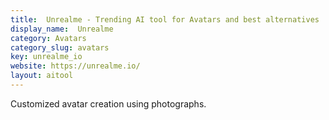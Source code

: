 ```yaml
---
title:  Unrealme - Trending AI tool for Avatars and best alternatives
display_name:  Unrealme
category: Avatars
category_slug: avatars
key: unrealme_io
website: https://unrealme.io/
layout: aitool
---
```


Customized avatar creation using photographs.
